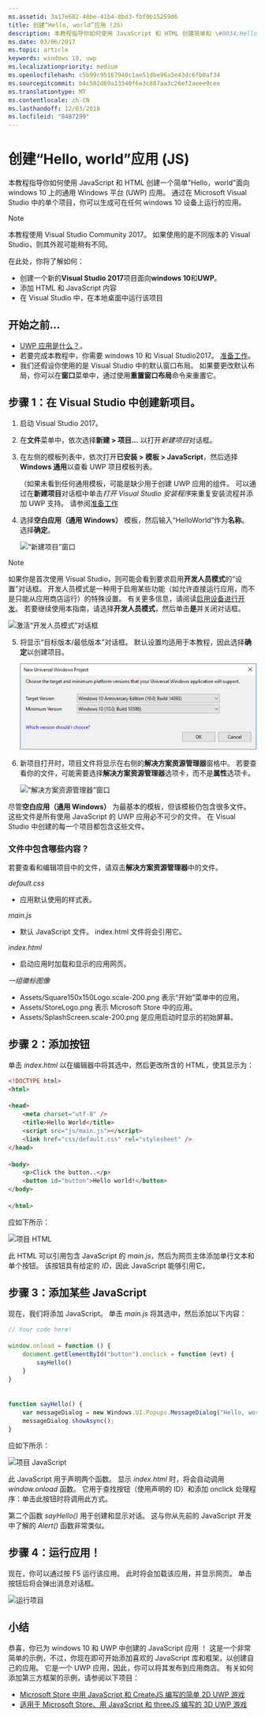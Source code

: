 ```yaml
---
ms.assetid: 3a17e682-40be-41b4-8bd3-fbf0b15259d6
title: 创建“Hello, world”应用 (JS)
description: 本教程指导你如何使用 JavaScript 和 HTML 创建简单和 \#0034;Hello，world & \#0034;面向 windows 10 上的通用 Windows 平台 (UWP) 应用。
ms.date: 03/06/2017
ms.topic: article
keywords: windows 10, uwp
ms.localizationpriority: medium
ms.openlocfilehash: c5b99c95167940c1ae51dbe96a3e43dc6fb0af34
ms.sourcegitcommit: b4c502d69a13340f6e3c887aa3c26ef2aeee9cee
ms.translationtype: MT
ms.contentlocale: zh-CN
ms.lasthandoff: 12/03/2018
ms.locfileid: "8487299"
---
```

# <a name="create-a-hello-world-app-js"></a>创建“Hello, world”应用 (JS)

本教程指导你如何使用 JavaScript 和 HTML 创建一个简单"Hello，world"面向 windows 10 上的通用 Windows 平台 (UWP) 应用。 通过在 Microsoft Visual Studio 中的单个项目，你可以生成可在任何 windows 10 设备上运行的应用。

> [!NOTE]
> 本教程使用 Visual Studio Community 2017。 如果使用的是不同版本的 Visual Studio，则其外观可能稍有不同。


在此处，你将了解如何：

-   创建一个新的**Visual Studio 2017**项目面向**windows 10**和**UWP**。
-   添加 HTML 和 JavaScript 内容
-   在 Visual Studio 中，在本地桌面中运行该项目

## <a name="before-you-start"></a>开始之前...

-   [UWP 应用是什么？](universal-application-platform-guide.md)。
-   若要完成本教程中，你需要 windows 10 和 Visual Studio2017。 [准备工作](get-set-up.md)。
-   我们还假设你使用的是 Visual Studio 中的默认窗口布局。 如果要更改默认布局，你可以在**窗口**菜单中，通过使用**重置窗口布局**命令来重置它。

## <a name="step-1-create-a-new-project-in-visual-studio"></a>步骤 1：在 Visual Studio 中创建新项目。

1.  启动 Visual Studio 2017。

2.  在**文件**菜单中，依次选择**新建 > 项目...** 以打开*新建项目*对话框。

3.  在左侧的模板列表中，依次打开**已安装 > 模板 > JavaScript**，然后选择 **Windows 通用**以查看 UWP 项目模板列表。

    （如果未看到任何通用模板，可能是缺少用于创建 UWP 应用的组件。 可以通过在**新建项目**对话框中单击*打开 Visual Studio 安装程序*来重复安装流程并添加 UWP 支持。 请参阅[准备工作](get-set-up.md)

4.  选择**空白应用（通用 Windows）** 模板，然后输入“HelloWorld”作为**名称**。 选择**确定**。

    ![“新建项目”窗口](images/win10-js-01.png)

> [!NOTE]
> 如果你是首次使用 Visual Studio，则可能会看到要求启用**开发人员模式**的“设置”对话框。 开发人员模式是一种用于启用某些功能（如允许直接运行应用，而不是只能从应用商店运行）的特殊设置。 有关更多信息，请阅读[启用设备进行开发](enable-your-device-for-development.md)。 若要继续使用本指南，请选择**开发人员模式**，然后单击**是**并关闭对话框。

 ![激活“开发人员模式”对话框](images/win10-cs-00.png)

5.  将显示“目标版本/最低版本”对话框。 默认设置均适用于本教程，因此选择**确定**以创建项目。

    ![“解决方案资源管理器”窗口](images/win10-cs-02.png)

6.  新项目打开时，项目文件将显示在右侧的**解决方案资源管理器**窗格中。 若要查看你的文件，可能需要选择**解决方案资源管理器**选项卡，而不是**属性**选项卡。

    ![“解决方案资源管理器”窗口](images/win10-js-02.png)

尽管**空白应用（通用 Windows）** 为最基本的模板，但该模板仍包含很多文件。 这些文件是所有使用 JavaScript 的 UWP 应用必不可少的文件。 在 Visual Studio 中创建的每一个项目都包含这些文件。


### <a name="whats-in-the-files"></a>文件中包含哪些内容？

若要查看和编辑项目中的文件，请双击**解决方案资源管理器**中的文件。 

*default.css*

-  应用默认使用的样式表。

*main.js*

- 默认 JavaScript 文件。 index.html 文件将会引用它。

*index.html*

- 启动应用时加载和显示的应用网页。

*一组徽标图像*
-   Assets/Square150x150Logo.scale-200.png 表示“开始”菜单中的应用。
-   Assets/StoreLogo.png 表示 Microsoft Store 中的应用。
-   Assets/SplashScreen.scale-200.png 是应用启动时显示的初始屏幕。

## <a name="step-2-adding-a-button"></a>步骤 2：添加按钮

单击 *index.html* 以在编辑器中将其选中，然后更改所含的 HTML，使其显示为：

```html
<!DOCTYPE html>
<html>

<head>
    <meta charset="utf-8" />
    <title>Hello World</title>
    <script src="js/main.js"></script>
    <link href="css/default.css" rel="stylesheet" />
</head>

<body>
    <p>Click the button..</p>
    <button id="button">Hello world!</button>
</body>

</html>
```

应如下所示：

 ![项目 HTML](images/win10-js-03.png)

此 HTML 可以引用包含 JavaScript 的 *main.js*，然后为网页主体添加单行文本和单个按钮。 该按钮具有给定的 *ID*，因此 JavaScript 能够引用它。


## <a name="step-3-adding-some-javascript"></a>步骤 3：添加某些 JavaScript

现在，我们将添加 JavaScript。 单击 *main.js* 将其选中，然后添加以下内容：

```javascript
// Your code here!

window.onload = function () {
    document.getElementById("button").onclick = function (evt) {
        sayHello()
    }
}


function sayHello() {
    var messageDialog = new Windows.UI.Popups.MessageDialog("Hello, world!", "Alert");
    messageDialog.showAsync();
}

```

应如下所示：

 ![项目 JavaScript](images/win10-js-04.png)

此 JavaScript 用于声明两个函数。 显示 *index.html* 时，将会自动调用 *window.onload* 函数。 它用于查找按钮（使用声明的 ID）和添加 onclick 处理程序：单击此按钮时将调用此方式。

第二个函数 *sayHello()* 用于创建和显示对话。 这与你从先前的 JavaScript 开发中了解的 *Alert()* 函数非常类似。


## <a name="step-4-run-the-app"></a>步骤 4：运行应用！

现在，你可以通过按 F5 运行该应用。 此时将会加载该应用，并显示网页。 单击按钮后将会弹出消息对话框。

 ![运行项目](images/win10-js-05.png)



## <a name="summary"></a>小结


恭喜，你已为 windows 10 和 UWP 中创建的 JavaScript 应用 ！ 这是一个非常简单的示例，不过，你现在即可开始添加喜欢的 JavaScript 库和框架，以创建自己的应用。 它是一个 UWP 应用，因此，你可以将其发布到应用商店。 有关如何添加第三方框架的示例，请参阅以下项目：

* [Microsoft Store 中用 JavaScript 和 CreateJS 编写的简单 2D UWP 游戏](get-started-tutorial-game-js2d.md)
* [适用于 Microsoft Store、用 JavaScript 和 threeJS 编写的 3D UWP 游戏](get-started-tutorial-game-js3d.md)


